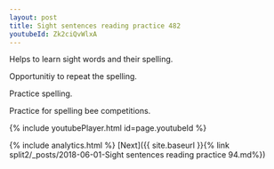 ```yaml
---
layout: post
title: Sight sentences reading practice 482
youtubeId: Zk2ciQvWlxA
---
```

 
 
Helps to learn sight words and their spelling.

Opportunitiy to repeat the spelling. 

Practice spelling. 
 
Practice for spelling bee competitions. 
 
{% include youtubePlayer.html id=page.youtubeId %}
 
 
{% include analytics.html %} 
[Next]({{ site.baseurl }}{% link  split2/_posts/2018-06-01-Sight sentences reading practice 94.md%})
 
